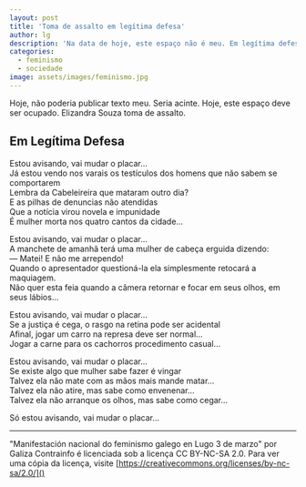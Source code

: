 ```yaml
---
layout: post
title: 'Toma de assalto em legítima defesa'
author: lg
description: 'Na data de hoje, este espaço não é meu. Em legítima defesa, republica-se Elizandra Souza.'
categories:
  - feminismo
  - sociedade
image: assets/images/feminismo.jpg
---
```


Hoje, não poderia publicar texto meu. Seria acinte. Hoje, este espaço deve ser ocupado. Elizandra Souza toma de assalto.

## Em Legítima Defesa

Estou avisando, vai mudar o placar…  
Já estou vendo nos varais os testículos dos homens que não sabem se comportarem  
Lembra da Cabeleireira que mataram outro dia?  
E as pilhas de denuncias não atendidas  
Que a notícia virou novela e impunidade  
É mulher morta nos quatro cantos da cidade… 
  
Estou avisando, vai mudar o placar…  
A manchete de amanhã terá uma mulher de cabeça erguida dizendo:  
— Matei! E não me arrependo!  
Quando o apresentador questioná-la ela simplesmente retocará a maquiagem.  
Não quer esta feia quando a câmera retornar e focar em seus olhos, em seus lábios…  
  
Estou avisando, vai mudar o placar…  
Se a justiça é cega, o rasgo na retina pode ser acidental  
Afinal, jogar um carro na represa deve ser normal…  
Jogar a carne para os cachorros procedimento casual…  
  
Estou avisando, vai mudar o placar…  
Se existe algo que mulher sabe fazer é vingar  
Talvez ela não mate com as mãos mais mande matar…   
Talvez ela não atire, mas sabe como envenenar…  
Talvez ela não arranque os olhos, mas sabe como cegar…  
  
Só estou avisando, vai mudar o placar… 

---
"Manifestación nacional do feminismo galego en Lugo 3 de marzo" por Galiza Contrainfo é licenciada sob a licença CC BY-NC-SA 2.0. Para ver uma cópia da licença, visite [https://creativecommons.org/licenses/by-nc-sa/2.0/]()
